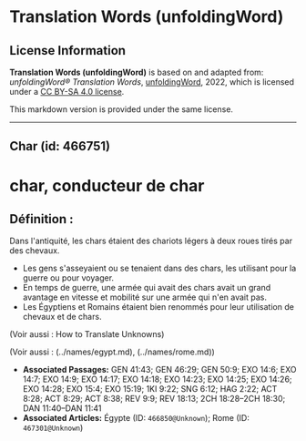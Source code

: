 # Translation Words (unfoldingWord)

## License Information

**Translation Words (unfoldingWord)** is based on and adapted from: _unfoldingWord® Translation Words_, [unfoldingWord](https://unfoldingword.org/utw), 2022, which is licensed under a [CC BY-SA 4.0 license](https://creativecommons.org/licenses/by-sa/4.0/legalcode.en).

This markdown version is provided under the same license.



--------------------------------

## Char (id: 466751)

char, conducteur de char
========================

Définition :
------------

Dans l'antiquité, les chars étaient des chariots légers à deux roues tirés par des chevaux.

* Les gens s'asseyaient ou se tenaient dans des chars, les utilisant pour la guerre ou pour voyager.
* En temps de guerre, une armée qui avait des chars avait un grand avantage en vitesse et mobilité sur une armée qui n'en avait pas.
* Les Égyptiens et Romains étaient bien renommés pour leur utilisation de chevaux et de chars.

(Voir aussi : How to Translate Unknowns)

(Voir aussi : (../names/egypt.md), (../names/rome.md))

* **Associated Passages:** GEN 41:43; GEN 46:29; GEN 50:9; EXO 14:6; EXO 14:7; EXO 14:9; EXO 14:17; EXO 14:18; EXO 14:23; EXO 14:25; EXO 14:26; EXO 14:28; EXO 15:4; EXO 15:19; 1KI 9:22; SNG 6:12; HAG 2:22; ACT 8:28; ACT 8:29; ACT 8:38; REV 9:9; REV 18:13; 2CH 18:28–2CH 18:30; DAN 11:40–DAN 11:41
* **Associated Articles:** Égypte (ID: `466850@Unknown`); Rome (ID: `467301@Unknown`)

